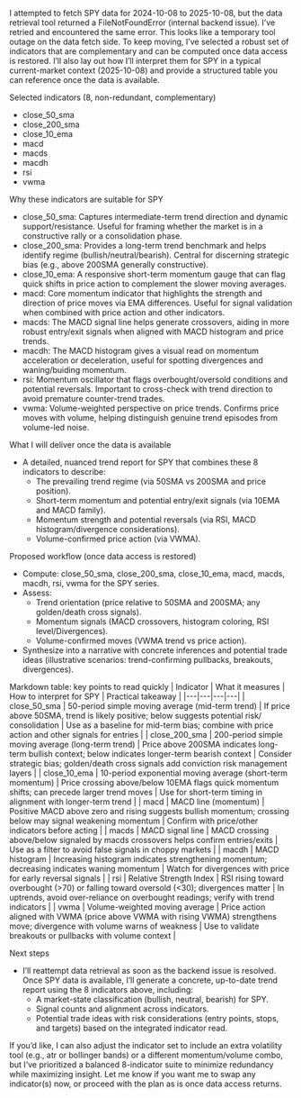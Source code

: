 I attempted to fetch SPY data for 2024-10-08 to 2025-10-08, but the data retrieval tool returned a FileNotFoundError (internal backend issue). I’ve retried and encountered the same error. This looks like a temporary tool outage on the data fetch side. To keep moving, I’ve selected a robust set of indicators that are complementary and can be computed once data access is restored. I’ll also lay out how I’ll interpret them for SPY in a typical current-market context (2025-10-08) and provide a structured table you can reference once the data is available.

Selected indicators (8, non-redundant, complementary)
- close_50_sma
- close_200_sma
- close_10_ema
- macd
- macds
- macdh
- rsi
- vwma

Why these indicators are suitable for SPY
- close_50_sma: Captures intermediate-term trend direction and dynamic support/resistance. Useful for framing whether the market is in a constructive rally or a consolidation phase.
- close_200_sma: Provides a long-term trend benchmark and helps identify regime (bullish/neutral/bearish). Central for discerning strategic bias (e.g., above 200SMA generally constructive).
- close_10_ema: A responsive short-term momentum gauge that can flag quick shifts in price action to complement the slower moving averages.
- macd: Core momentum indicator that highlights the strength and direction of price moves via EMA differences. Useful for signal validation when combined with price action and other indicators.
- macds: The MACD signal line helps generate crossovers, aiding in more robust entry/exit signals when aligned with MACD histogram and price trends.
- macdh: The MACD histogram gives a visual read on momentum acceleration or deceleration, useful for spotting divergences and waning/buiding momentum.
- rsi: Momentum oscillator that flags overbought/oversold conditions and potential reversals. Important to cross-check with trend direction to avoid premature counter-trend trades.
- vwma: Volume-weighted perspective on price trends. Confirms price moves with volume, helping distinguish genuine trend episodes from volume-led noise.

What I will deliver once the data is available
- A detailed, nuanced trend report for SPY that combines these 8 indicators to describe:
  - The prevailing trend regime (via 50SMA vs 200SMA and price position).
  - Short-term momentum and potential entry/exit signals (via 10EMA and MACD family).
  - Momentum strength and potential reversals (via RSI, MACD histogram/divergence considerations).
  - Volume-confirmed price action (via VWMA).

Proposed workflow (once data access is restored)
- Compute: close_50_sma, close_200_sma, close_10_ema, macd, macds, macdh, rsi, vwma for the SPY series.
- Assess:
  - Trend orientation (price relative to 50SMA and 200SMA; any golden/death cross signals).
  - Momentum signals (MACD crossovers, histogram coloring, RSI level/Divergences).
  - Volume-confirmed moves (VWMA trend vs price action).
- Synthesize into a narrative with concrete inferences and potential trade ideas (illustrative scenarios: trend-confirming pullbacks, breakouts, divergences).

Markdown table: key points to read quickly
| Indicator | What it measures | How to interpret for SPY | Practical takeaway |
|---|---|---|---|
| close_50_sma | 50-period simple moving average (mid-term trend) | If price above 50SMA, trend is likely positive; below suggests potential risk/ consolidation | Use as a baseline for mid-term bias; combine with price action and other signals for entries |
| close_200_sma | 200-period simple moving average (long-term trend) | Price above 200SMA indicates long-term bullish context; below indicates longer-term bearish context | Consider strategic bias; golden/death cross signals add conviction risk management layers |
| close_10_ema | 10-period exponential moving average (short-term momentum) | Price crossing above/below 10EMA flags quick momentum shifts; can precede larger trend moves | Use for short-term timing in alignment with longer-term trend |
| macd | MACD line (momentum) | Positive MACD above zero and rising suggests bullish momentum; crossing below may signal weakening momentum | Confirm with price/other indicators before acting |
| macds | MACD signal line | MACD crossing above/below signaled by macds crossovers helps confirm entries/exits | Use as a filter to avoid false signals in choppy markets |
| macdh | MACD histogram | Increasing histogram indicates strengthening momentum; decreasing indicates waning momentum | Watch for divergences with price for early reversal signals |
| rsi | Relative Strength Index | RSI rising toward overbought (>70) or falling toward oversold (<30); divergences matter | In uptrends, avoid over-reliance on overbought readings; verify with trend indicators |
| vwma | Volume-weighted moving average | Price action aligned with VWMA (price above VWMA with rising VWMA) strengthens move; divergence with volume warns of weakness | Use to validate breakouts or pullbacks with volume context |

Next steps
- I’ll reattempt data retrieval as soon as the backend issue is resolved. Once SPY data is available, I’ll generate a concrete, up-to-date trend report using the 8 indicators above, including:
  - A market-state classification (bullish, neutral, bearish) for SPY.
  - Signal counts and alignment across indicators.
  - Potential trade ideas with risk considerations (entry points, stops, and targets) based on the integrated indicator read.

If you’d like, I can also adjust the indicator set to include an extra volatility tool (e.g., atr or bollinger bands) or a different momentum/volume combo, but I’ve prioritized a balanced 8-indicator suite to minimize redundancy while maximizing insight. Let me know if you want me to swap any indicator(s) now, or proceed with the plan as is once data access returns.